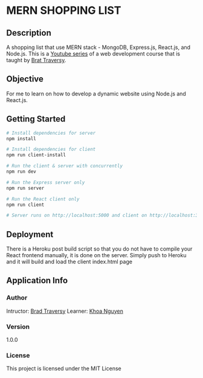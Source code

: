 # MERN SHOPPING LIST
## Description
A shopping list that use MERN stack - MongoDB, Express.js, React.js, and Node.js. This is a [Youtube series](https://www.youtube.com/playlist?list=PLillGF-RfqbbiTGgA77tGO426V3hRF9iE) of a web development course that is taught by [Brat Traversy](https://www.traversymedia.com/).

## Objective
For me to learn on how to develop a dynamic website using Node.js and React.js.

## Getting Started
```bash
# Install dependencies for server
npm install

# Install dependencies for client
npm run client-install

# Run the client & server with concurrently
npm run dev

# Run the Express server only
npm run server

# Run the React client only
npm run client

# Server runs on http://localhost:5000 and client on http://localhost:3000
```

## Deployment
There is a Heroku post build script so that you do not have to compile your React frontend manually, it is done on the server. Simply push to Heroku and it will build and load the client index.html page

## Application Info
### Author

Intructor: [Brad Traversy](https://www.traversymedia.com/)
Learner: [Khoa Nguyen](http://henrykhoanguyen.github.io)

### Version

1.0.0

### License

This project is licensed under the MIT License
